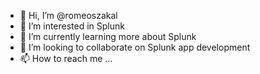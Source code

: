 - 👋 Hi, I’m @romeoszakal
- 👀 I’m interested in Splunk 
- 🌱 I’m currently learning more about Splunk
- 💞️ I’m looking to collaborate on Splunk app development
- 📫 How to reach me ...

<!---
romeoszakal/romeoszakal is a ✨ special ✨ repository because its `README.md` (this file) appears on your GitHub profile.
You can click the Preview link to take a look at your changes.
--->

